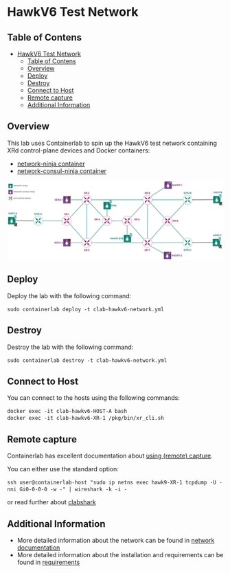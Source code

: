 # HawkV6 Test Network

## Table of Contens
- [HawkV6 Test Network](#hawkv6-test-network)
  - [Table of Contens](#table-of-contens)
  - [Overview](#overview)
  - [Deploy](#deploy)
  - [Destroy](#destroy)
  - [Connect to Host](#connect-to-host)
  - [Remote capture](#remote-capture)
  - [Additional Information](#additional-information)

## Overview

This lab uses Containerlab to spin up the HawkV6 test network containing XRd control-plane devices and Docker containers:
- [network-ninja container](https://github.com/INSRapperswil/network-ninja)
- [network-consul-ninja container](https://github.com/hawkv6/network-consul-ninja)

![HawkV6 Network Overview](images/hawkv6-network-overview.drawio.svg)


## Deploy
Deploy the lab with the following command:
```
sudo containerlab deploy -t clab-hawkv6-network.yml
```

## Destroy
Destroy the lab with the following command:
```
sudo containerlab destroy -t clab-hawkv6-network.yml
```

## Connect to Host
You can connect to the hosts using the following commands:
```
docker exec -it clab-hawkv6-HOST-A bash
docker exec -it clab-hawkv6-XR-1 /pkg/bin/xr_cli.sh
```

## Remote capture
Containerlab has excellent documentation about [using (remote) capture](https://containerlab.dev/manual/wireshark/).

You can either use the standard option:
```
ssh user@containerlab-host "sudo ip netns exec hawk9-XR-1 tcpdump -U -nni Gi0-0-0-0 -w -" | wireshark -k -i -
```

or read further about [clabshark](docu/clabshark.md)

## Additional Information
- More detailed information about the network can be found in [network documentation](docu/network.md)
- More detailed information about the installation and requirements can be found in [requirements](docu/requirements.md)

